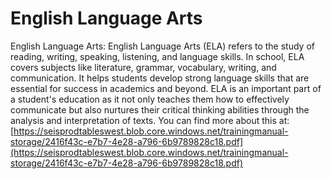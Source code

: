 # English Language Arts
English Language Arts: English Language Arts (ELA) refers to the study of reading, writing, speaking, listening, and language skills. In school, ELA covers subjects like literature, grammar, vocabulary, writing, and communication. It helps students develop strong language skills that are essential for success in academics and beyond. ELA is an important part of a student's education as it not only teaches them how to effectively communicate but also nurtures their critical thinking abilities through the analysis and interpretation of texts.
You can find more about this at: [https://seisprodtableswest.blob.core.windows.net/trainingmanual-storage/2416f43c-e7b7-4e28-a796-6b9789828c18.pdf](https://seisprodtableswest.blob.core.windows.net/trainingmanual-storage/2416f43c-e7b7-4e28-a796-6b9789828c18.pdf)